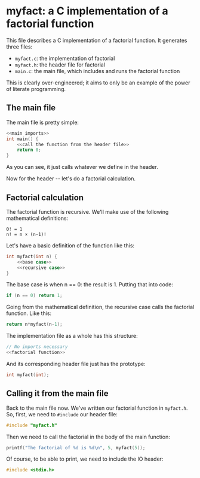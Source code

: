 # myfact: a C implementation of a factorial function
This file describes a C implementation of a factorial function.
It generates three files:

* `myfact.c`: the implementation of factorial
* `myfact.h`: the header file for factorial
* `main.c`: the main file, which includes and runs the factorial function

This is clearly over-engineered; it aims to only be an example of the power of literate programming.

## The main file
The main file is pretty simple:

<!-- :Tangle <^> main.c -->
```c
<<main imports>>
int main() {
    <<call the function from the header file>>
    return 0;
}
```

As you can see, it just calls whatever we define in the header.

Now for the header -- let's do a factorial calculation.

## Factorial calculation
The factorial function is recursive.
We'll make use of the following mathematical definitions:

```
0! = 1
n! = n × (n-1)!
```

Let's have a basic definition of the function like this:

<!-- :Tangle <> <factorial function> myfact.c -->
```c
int myfact(int n) {
    <<base case>>
    <<recursive case>>
}
```

The base case is when n == 0: the result is 1.
Putting that into code:

<!-- :Tangle <base case> myfact.c -->
```c
if (n == 0) return 1;
```

Going from the mathematical definition, the recursive case calls the factorial function.
Like this:

<!-- :Tangle <recursive case> myfact.c -->
```c
return n*myfact(n-1);
```

The implementation file as a whole has this structure:

<!-- :Tangle <^> myfact.c -->
```c
// No imports necessary
<<factorial function>>
```

And its corresponding header file just has the prototype:

<!-- :Tangle myfact.h -->
```c
int myfact(int);
```

## Calling it from the main file
Back to the main file now.
We've written our factorial function in `myfact.h`.
So, first, we need to `#include` our header file:

<!-- :Tangle <main imports> main.c -->
```c
#include "myfact.h"
```

Then we need to call the factorial in the body of the main function:

<!-- :Tangle <call the function from the header file> main.c -->
```c
printf("The factorial of %d is %d\n", 5, myfact(5));
```

Of course, to be able to print, we need to include the IO header:

<!-- :Tangle <main imports>+ main.c -->
```c
#include <stdio.h>
```
